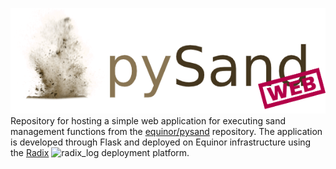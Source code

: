 ![pySand Web](/pysand_web/static/logo_large.png)<br>
Repository for hosting a simple web application for executing sand management functions from the [equinor/pysand](https://github.com/equinor/pysand) repository. The application is developed through Flask and deployed on Equinor infrastructure using the [Radix](https://www.radix.equinor.com/) ![radix_log](https://www.radix.equinor.com/images/logo.svg) deployment platform.
